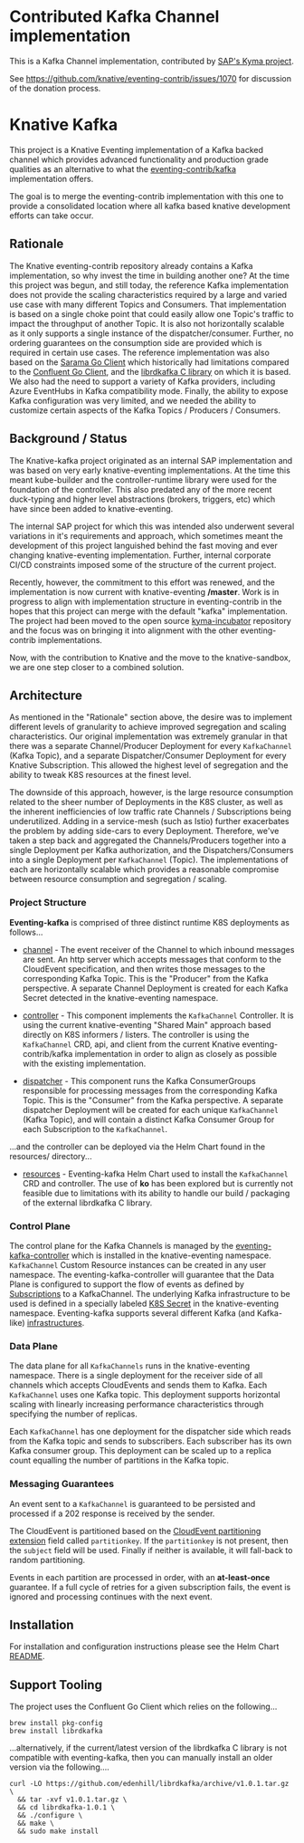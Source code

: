 # Contributed Kafka Channel implementation

This is a Kafka Channel implementation, contributed by
[SAP's Kyma project](https://knative.dev/eventing-kafka).

See https://github.com/knative/eventing-contrib/issues/1070 for discussion of
the donation process.

# Knative Kafka

This project is a Knative Eventing implementation of a Kafka backed channel
which provides advanced functionality and production grade qualities as an alternative
to what the [eventing-contrib/kafka](https://github.com/knative/eventing-contrib/tree/master/kafka)
implementation offers.

The goal is to merge the eventing-contrib implementation with this one to provide
a consolidated location where all kafka based knative development efforts can take occur.

## Rationale

The Knative eventing-contrib repository already contains a Kafka implementation,
so why invest the time in building another one?  At the time this project was
begun, and still today, the reference Kafka implementation does not provide the
scaling characteristics required by a large and varied use case with many
different Topics and Consumers.  That implementation is based on a single
choke point that could easily allow one Topic's traffic to impact the
throughput of another Topic.  It is also not horizontally scalable as it only
supports a single instance of the dispatcher/consumer.  Further, no ordering
guarantees on the consumption side are provided which is required in certain
use cases.  The reference implementation was also based on the
[Sarama Go Client](https://github.com/Shopify/sarama) which historically had limitations
compared to the [Confluent Go Client](https://github.com/confluentinc/confluent-kafka-go),
and the [librdkafka C library](https://github.com/edenhill/librdkafka) on which
it is based.  We also had the need to support a variety of Kafka providers,
including Azure EventHubs in Kafka compatibility mode.  Finally, the ability
to expose Kafka configuration was very limited, and we needed the ability to
customize certain aspects of the Kafka Topics / Producers / Consumers.

## Background / Status

The Knative-kafka project originated as an internal SAP implementation and was
based on very early knative-eventing implementations.  At the time this meant
kube-builder and the controller-runtime library were used for the foundation of
the controller.  This also predated any of the more recent duck-typing and
higher level abstractions (brokers, triggers, etc) which have since been added
to knative-eventing.

The internal SAP project for which this was intended also underwent several
variations in it's requirements and approach, which sometimes meant the
development of this project languished behind the fast moving and ever
changing knative-eventing implementation.  Further, internal corporate
CI/CD constraints imposed some of the structure of the current project.

Recently, however, the commitment to this effort was renewed, and the
implementation is now current with knative-eventing **/master**.  Work is
in progress to align with implementation structure in eventing-contrib in
the hopes that this project can merge with the default "kafka" implementation.
The project had been moved to the open source [kyma-incubator](https://github.com/kyma-incubator/)
repository and the focus was on bringing it into alignment with the other
eventing-contrib implementations.

Now, with the contribution to Knative and the move to the knative-sandbox,
we are one step closer to a combined solution.

## Architecture

As mentioned in the "Rationale" section above, the desire was to implement
different levels of granularity to achieve improved segregation and scaling
characteristics.  Our original implementation was extremely granular in that
there was a separate Channel/Producer Deployment for every `KafkaChannel`
(Kafka Topic), and a separate Dispatcher/Consumer Deployment for every Knative
Subscription.  This allowed the highest level of segregation and the ability to
tweak K8S resources at the finest level.

The downside of this approach, however, is the large resource consumption
related to the sheer number of Deployments in the K8S cluster, as well as the
inherent inefficiencies of low traffic rate Channels / Subscriptions being
underutilized. Adding in a service-mesh (such as Istio) further exacerbates the
problem by adding side-cars to every Deployment.  Therefore, we've taken a step
back and aggregated the Channels/Producers together into a single Deployment per
Kafka authorization, and the Dispatchers/Consumers into a single Deployment per
`KafkaChannel` (Topic). The implementations of each are horizontally scalable
which provides a reasonable compromise between resource consumption and
segregation / scaling.

### Project Structure

**Eventing-kafka** is comprised of three distinct runtime K8S deployments
as follows...

- [channel](./pkg/channel/README.md) - The event receiver of the Channel
to which inbound messages are sent.  An http server which accepts messages that
conform to the CloudEvent specification, and then writes those messages to the
corresponding Kafka Topic. This is the "Producer" from the Kafka perspective.
A separate Channel Deployment is created for each Kafka Secret detected in the
knative-eventing namespace.

- [controller](./pkg/controller/README.md) - This component implements
the `KafkaChannel` Controller. It is using the current knative-eventing
"Shared Main" approach based directly on K8S informers / listers.  The
controller is using the `KafkaChannel` CRD, api, and client from the current
Knative eventing-contrib/kafka implementation in order to align as closely as
possible with the existing implementation.

- [dispatcher](./pkg/dispatcher/README.md) - This component runs the
Kafka ConsumerGroups responsible for processing messages from the corresponding
Kafka Topic.  This is the "Consumer" from the Kafka perspective.  A separate
dispatcher Deployment will be created for each unique `KafkaChannel` (Kafka
Topic), and will contain a distinct Kafka Consumer Group for each
Subscription to the `KafkaChannel`.

...and the controller can be deployed via the Helm Chart found in the
resources/ directory...

- [resources](./resources/README.md) - Eventing-kafka Helm Chart used to install
the `KafkaChannel` CRD and controller.  The use of **ko** has been explored but
is currently not feasible due to limitations with its ability to handle our
build / packaging of the external librdkafka C library.

### Control Plane

The control plane for the Kafka Channels is managed by the
[eventing-kafka-controller](./pkg/controller/README.md) which is installed
in the knative-eventing namespace. `KafkaChannel` Custom Resource instances can
be created in any user namespace. The eventing-kafka-controller will guarantee
that the Data Plane is configured to support the flow of events as defined by
[Subscriptions](https://knative.dev/docs/reference/eventing/#messaging.knative.dev/v1alpha1.Subscription)
to a KafkaChannel.  The underlying Kafka infrastructure to be used is defined in
a specially labeled [K8S Secret](./resources/README.md#Credentials) in the
knative-eventing namespace.  Eventing-kafka supports several different Kafka
(and Kafka-like) [infrastructures](./resources/README.md#Kafka%20Providers).

### Data Plane

The data plane for all `KafkaChannels` runs in the knative-eventing namespace.
There is a single deployment for the receiver side of all channels which accepts
CloudEvents and sends them to Kafka.  Each `KafkaChannel` uses one Kafka topic.
This deployment supports horizontal scaling with linearly increasing performance
characteristics through specifying the number of replicas.

Each `KafkaChannel` has one deployment for the dispatcher side which reads from
the Kafka topic and sends to subscribers.  Each subscriber has its own Kafka
consumer group. This deployment can be scaled up to a replica count equalling the
number of partitions in the Kafka topic.

### Messaging Guarantees

An event sent to a `KafkaChannel` is guaranteed to be persisted and processed
if a 202 response is received by the sender.

The CloudEvent is partitioned based on the [CloudEvent partitioning extension](https://github.com/cloudevents/spec/blob/master/extensions/partitioning.mdhttps://github.com/cloudevents/spec/blob/master/extensions/partitioning.md)
field called `partitionkey`.  If the `partitionkey` is not present, then the
`subject` field will be used.  Finally if neither is available, it will fall-back
to random partitioning.

Events in each partition are processed in order, with an **at-least-once** guarantee.
If a full cycle of retries for a given subscription fails, the event is ignored
and processing continues with the next event.

## Installation

For installation and configuration instructions please see the Helm Chart
[README](./resources/README.md).

## Support Tooling

The project uses the Confluent Go Client which relies on the following...
```
brew install pkg-config
brew install librdkafka
```
...alternatively, if the current/latest version of the librdkafka C library is
not compatible with eventing-kafka, then you can manually install an older
version via the following....
```
curl -LO https://github.com/edenhill/librdkafka/archive/v1.0.1.tar.gz \
  && tar -xvf v1.0.1.tar.gz \
  && cd librdkafka-1.0.1 \
  && ./configure \
  && make \
  && sudo make install
```